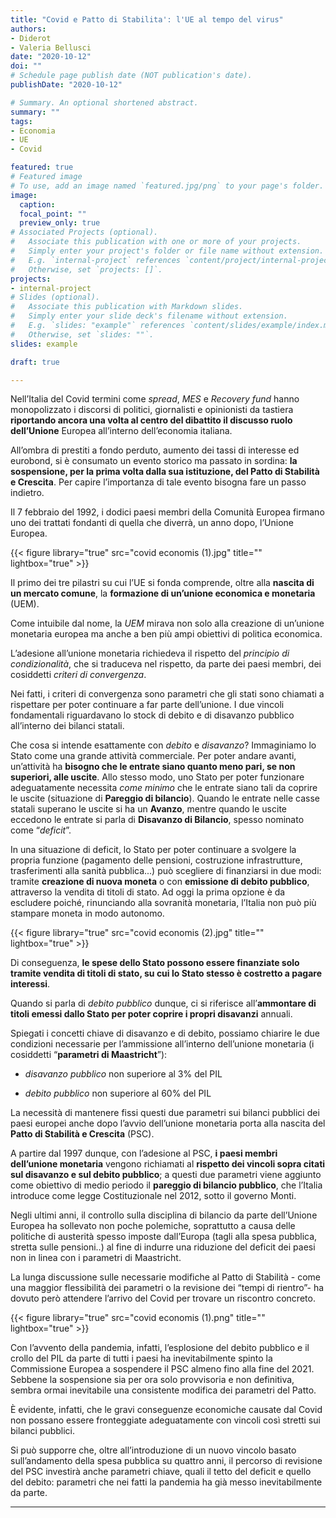```yaml
---
title: "Covid e Patto di Stabilita': l'UE al tempo del virus"
authors:
- Diderot
- Valeria Bellusci
date: "2020-10-12"
doi: ""
# Schedule page publish date (NOT publication's date).
publishDate: "2020-10-12"

# Summary. An optional shortened abstract.
summary: ""
tags:
- Economia
- UE
- Covid

featured: true
# Featured image
# To use, add an image named `featured.jpg/png` to your page's folder. 
image:
  caption: 
  focal_point: ""
  preview_only: true
# Associated Projects (optional).
#   Associate this publication with one or more of your projects.
#   Simply enter your project's folder or file name without extension.
#   E.g. `internal-project` references `content/project/internal-project/index.md`.
#   Otherwise, set `projects: []`.
projects:
- internal-project
# Slides (optional).
#   Associate this publication with Markdown slides.
#   Simply enter your slide deck's filename without extension.
#   E.g. `slides: "example"` references `content/slides/example/index.md`.
#   Otherwise, set `slides: ""`.
slides: example

draft: true

---
```



Nell’Italia del Covid termini come *spread*, *MES* e *Recovery fund* hanno monopolizzato i discorsi di politici, giornalisti e opinionisti da tastiera **riportando ancora una volta al centro del dibattito il discusso ruolo dell’Unione** Europea all’interno dell’economia italiana.

All’ombra di prestiti a fondo perduto, aumento dei tassi di interesse ed eurobond, si è consumato un evento storico ma passato in sordina: **la sospensione, per la prima volta dalla sua istituzione, del Patto di Stabilità e Crescita**.
Per capire l’importanza di tale evento bisogna fare un passo indietro.

Il 7 febbraio del 1992, i dodici paesi membri della Comunità Europea firmano uno dei trattati fondanti di quella che diverrà, un anno dopo, l’Unione Europea.

{{< figure library="true" src="covid economis (1).jpg" title="" lightbox="true" >}}

Il primo dei tre pilastri su cui l’UE si fonda comprende, oltre alla **nascita di un mercato comune**, la **formazione di un’unione economica e monetaria** (UEM).

Come intuibile dal nome, la *UEM* mirava non solo alla creazione di un’unione monetaria europea ma anche a ben più ampi obiettivi di politica economica.

L’adesione all’unione monetaria richiedeva il rispetto del *principio di condizionalità*, che si traduceva nel rispetto, da parte dei paesi membri, dei cosiddetti *criteri di convergenza*.

Nei fatti, i criteri di convergenza sono parametri che gli stati sono chiamati a rispettare per poter continuare a far parte dell’unione. I due vincoli fondamentali riguardavano lo stock di debito e di disavanzo pubblico all’interno dei bilanci statali.

Che cosa si intende esattamente con *debito* e *disavanzo*?
Immaginiamo lo Stato come una grande attività commerciale.
Per poter andare avanti, un’attività ha **bisogno che le entrate siano quanto meno pari, se non superiori, alle uscite**. Allo stesso modo, uno Stato per poter funzionare adeguatamente necessita *come minimo* che le entrate siano tali da coprire le uscite (situazione di **Pareggio di bilancio**). Quando le entrate nelle casse statali superano le uscite si ha un **Avanzo**, mentre quando le uscite eccedono le entrate si parla di **Disavanzo di Bilancio**, spesso nominato come “*deficit*”.

In una situazione di deficit, lo Stato per poter continuare a svolgere la propria funzione (pagamento delle pensioni, costruzione infrastrutture, trasferimenti alla sanità pubblica...) può scegliere di finanziarsi in due modi: tramite **creazione di nuova moneta** o con **emissione di debito pubblico**, attraverso la vendita di titoli di stato.
Ad oggi la prima opzione è da escludere poiché, rinunciando alla sovranità monetaria, l’Italia non può più stampare moneta in modo autonomo.

{{< figure library="true" src="covid economis (2).jpg" title="" lightbox="true" >}}

Di conseguenza, **le spese dello Stato possono essere finanziate solo tramite vendita di titoli di stato, su cui lo Stato stesso è costretto a pagare interessi**.

Quando si parla di *debito pubblico* dunque, ci si riferisce all’**ammontare di titoli emessi dallo Stato per poter coprire i propri disavanzi** annuali.
 
Spiegati i concetti chiave di disavanzo e di debito, possiamo chiarire le due condizioni necessarie per l’ammissione all’interno dell’unione monetaria (i cosiddetti “**parametri di Maastricht**”):

- *disavanzo pubblico* non superiore al 3% del PIL

- *debito pubblico* non superiore al 60% del PIL

La necessità di mantenere fissi questi due parametri sui bilanci pubblici dei paesi europei anche dopo l’avvio dell’unione monetaria porta alla nascita del **Patto di Stabilità e Crescita** (PSC).

A partire dal 1997 dunque, con l’adesione al PSC, **i paesi membri dell’unione monetaria** vengono richiamati al **rispetto dei vincoli sopra citati sul disavanzo e sul debito pubblico**; a questi due parametri viene aggiunto come obiettivo di medio periodo il **pareggio di bilancio pubblico**, che l’Italia introduce come legge Costituzionale nel 2012, sotto il governo Monti.

Negli ultimi anni, il controllo sulla disciplina di bilancio da parte dell’Unione Europea ha sollevato non poche polemiche, soprattutto a causa delle politiche di austerità spesso imposte dall’Europa (tagli alla spesa pubblica, stretta sulle pensioni..) al fine di indurre una riduzione del deficit dei paesi non in linea con i parametri di Maastricht.

La lunga discussione sulle necessarie modifiche al Patto di Stabilità - come una maggior flessibilità dei parametri o la revisione dei “tempi di rientro”- ha dovuto però attendere l’arrivo del Covid per trovare un riscontro concreto.

{{< figure library="true" src="covid economis (1).png" title="" lightbox="true" >}}

Con l’avvento della pandemia, infatti, l’esplosione del debito pubblico e il crollo del PIL da parte di tutti i paesi ha inevitabilmente spinto la Commissione Europea a sospendere il PSC almeno fino alla fine del 2021. Sebbene la sospensione sia per ora solo provvisoria e non definitiva, sembra ormai inevitabile una consistente modifica dei parametri del Patto. 

È evidente, infatti, che le gravi conseguenze economiche causate dal Covid non possano essere fronteggiate adeguatamente con vincoli così stretti sui bilanci pubblici. 

Si può supporre che, oltre all’introduzione di un nuovo vincolo basato sull’andamento della spesa pubblica su quattro anni, il percorso di revisione del PSC investirà anche parametri chiave, quali il tetto del deficit e quello del debito: parametri che nei fatti la pandemia ha già messo inevitabilmente da parte.

---
